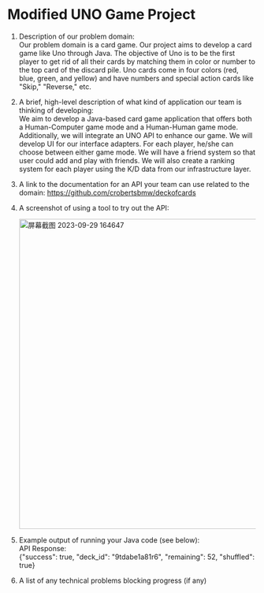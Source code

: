 
# Modified UNO Game Project
1. Description of our problem domain: <br>
      Our problem domain is a card game. Our project aims to develop a card game like Uno through Java. The objective of Uno is to be the first player to get rid of all their cards by matching them in color or number to the top card of the discard pile. Uno cards come in four colors (red, blue, green, and yellow) and have numbers and special action cards like "Skip," "Reverse," etc.

2. A brief, high-level description of what kind of application our team is thinking of developing: <br>
      We aim to develop a Java-based card game application that offers both a Human-Computer game mode and a Human-Human game mode. Additionally, we will integrate an UNO API to enhance our game. We will develop UI for our interface adapters. For each player, he/she can choose between either game mode. We will have a friend system so that user could add and play with friends. We will also create a ranking system for each player using the K/D data from our infrastructure layer.
   
3. A link to the documentation for an API your team can use related to the domain:
         https://github.com/crobertsbmw/deckofcards

4. A screenshot of using a tool to try out the API: <br>

      <img width="629" alt="屏幕截图 2023-09-29 164647" src="https://github.com/funkyluv1/UNO/assets/140139064/332cde65-5357-42d9-926c-882ea170d241">

5. Example output of running your Java code (see below): <br>
      API Response: <br>
      {"success": true, "deck_id": "9tdabe1a81r6", "remaining": 52, "shuffled": true}

6. A list of any technical problems blocking progress (if any)
